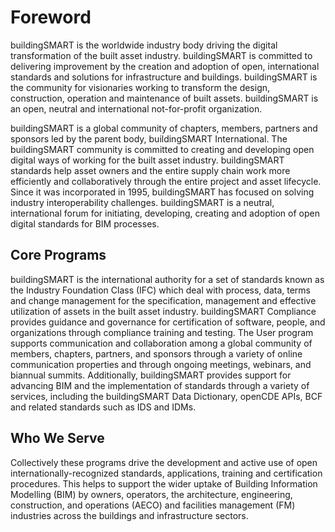 # Foreword

buildingSMART is the worldwide industry body driving the digital transformation of the built asset industry. buildingSMART is committed to delivering improvement by the creation and adoption of open, international standards and solutions for infrastructure and buildings. buildingSMART is the community for visionaries working to transform the design, construction, operation and maintenance of built assets. buildingSMART is an open, neutral and international not-for-profit organization.

buildingSMART is a global community of chapters, members, partners and sponsors led by the parent body, buildingSMART International. The buildingSMART community is committed to creating and developing open digital ways of working for the built asset industry. buildingSMART standards help asset owners and the entire supply chain work more efficiently and collaboratively through the entire project and asset lifecycle. Since it was incorporated in 1995, buildingSMART has focused on solving industry interoperability challenges. buildingSMART is a neutral, international forum for initiating, developing, creating and adoption of open digital standards for BIM processes.

## Core Programs

buildingSMART is the international authority for a set of standards known as the Industry Foundation Class (IFC) which deal with process, data, terms and change management for the specification, management and effective utilization of assets in the built asset industry. buildingSMART Compliance provides guidance and governance for certification of software, people, and organizations through compliance training and testing. The User program supports communication and collaboration among a global community of members, chapters, partners, and sponsors through a variety of online communication properties and through ongoing meetings, webinars, and biannual summits. Additionally, buildingSMART provides support for advancing BIM and the implementation of standards through a variety of services, including the buildingSMART Data Dictionary, openCDE APIs, BCF and related standards such as IDS and IDMs.

## Who We Serve

Collectively these programs drive the development and active use of open internationally-recognized standards, applications, training and certification procedures. This helps to support the wider uptake of Building Information Modelling (BIM) by owners, operators, the architecture, engineering, construction, and operations (AECO) and facilities management (FM) industries across the buildings and infrastructure sectors.
